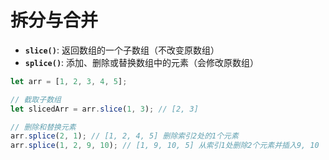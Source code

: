 # 拆分与合并

* **`slice()`**: 返回数组的一个子数组（不改变原数组）
* **`splice()`**: 添加、删除或替换数组中的元素（会修改原数组）

```js
let arr = [1, 2, 3, 4, 5];

// 截取子数组
let slicedArr = arr.slice(1, 3); // [2, 3]

// 删除和替换元素
arr.splice(2, 1); // [1, 2, 4, 5] 删除索引2处的1个元素
arr.splice(1, 2, 9, 10); // [1, 9, 10, 5] 从索引1处删除2个元素并插入9, 10
```



